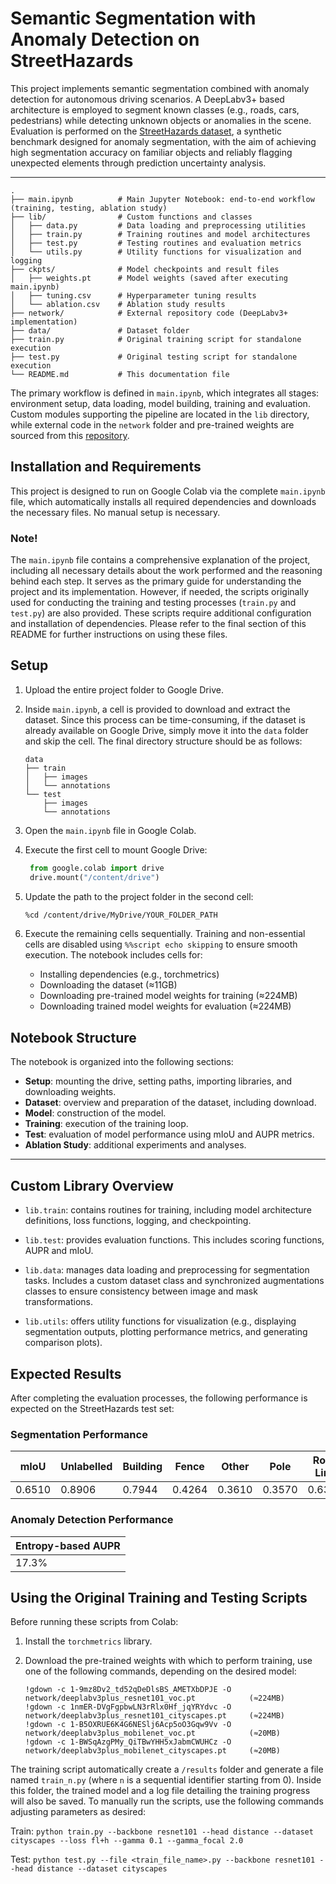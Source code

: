 # Semantic Segmentation with Anomaly Detection on StreetHazards
This project implements semantic segmentation combined with anomaly detection for autonomous driving scenarios. A DeepLabv3+ based architecture is employed to segment known classes (e.g., roads, cars, pedestrians) while detecting unknown objects or anomalies in the scene. Evaluation is performed on the [StreetHazards dataset](https://paperswithcode.com/dataset/streethazards), a synthetic benchmark designed for anomaly segmentation, with the aim of achieving high segmentation accuracy on familiar objects and reliably flagging unexpected elements through prediction uncertainty analysis.

---

```plaintext
.
├── main.ipynb          # Main Jupyter Notebook: end-to-end workflow (training, testing, ablation study)
├── lib/                # Custom functions and classes
│   ├── data.py         # Data loading and preprocessing utilities
│   ├── train.py        # Training routines and model architectures
│   ├── test.py         # Testing routines and evaluation metrics
│   └── utils.py        # Utility functions for visualization and logging
├── ckpts/              # Model checkpoints and result files
│   ├── weights.pt      # Model weights (saved after executing main.ipynb)
│   ├── tuning.csv      # Hyperparameter tuning results
│   └── ablation.csv    # Ablation study results
├── network/            # External repository code (DeepLabv3+ implementation)
├── data/               # Dataset folder
├── train.py            # Original training script for standalone execution
├── test.py             # Original testing script for standalone execution
└── README.md           # This documentation file

```
The primary workflow is defined in `main.ipynb`, which integrates all stages: environment setup, data loading, model building, training and evaluation. Custom modules supporting the pipeline are located in the `lib` directory, while external code in the `network` folder and pre-trained weights are sourced from this [repository](https://git01lab.cs.univie.ac.at/est-gan/deeplabv3plus-pytorch).

## Installation and Requirements
This project is designed to run on Google Colab via the complete `main.ipynb` file, which automatically installs all required dependencies and downloads the necessary files. No manual setup is necessary.

### **Note!**
The `main.ipynb` file contains a comprehensive explanation of the project, including all necessary details about the work performed and the reasoning behind each step. It serves as the primary guide for understanding the project and its implementation. However, if needed, the scripts originally used for conducting the training and testing processes (`train.py` and `test.py`) are also provided. These scripts require additional configuration and installation of dependencies. Please refer to the final section of this README for further instructions on using these files.

## Setup
1. Upload the entire project folder to Google Drive.
2. Inside `main.ipynb`, a cell is provided to download and extract the dataset. Since this process can be time-consuming, if the dataset is already available on Google Drive, simply move it into the `data` folder and skip the cell. The final directory structure should be as follows:
   ```plaintext
   data
   ├── train
   │   ├── images
   │   └── annotations
   └── test
       ├── images
       └── annotations
   ```
3. Open the `main.ipynb` file in Google Colab.
4. Execute the first cell to mount Google Drive:

   ```python
    from google.colab import drive
    drive.mount("/content/drive")
   ```
   
5. Update the path to the project folder in the second cell:  
    ```bash
    %cd /content/drive/MyDrive/YOUR_FOLDER_PATH
    ```
6. Execute the remaining cells sequentially. Training and non-essential cells are disabled using `%%script echo skipping` to ensure smooth execution. The notebook includes cells for:  
    - Installing dependencies (e.g., torchmetrics)
    - Downloading the dataset (≈11GB)
    - Downloading pre-trained model weights for training (≈224MB)
    - Downloading trained model weights for evaluation (≈224MB)

## Notebook Structure
The notebook is organized into the following sections:
- **Setup**: mounting the drive, setting paths, importing libraries, and downloading weights.
- **Dataset**: overview and preparation of the dataset, including download.
- **Model**: construction of the model.
- **Training**: execution of the training loop.
- **Test**: evaluation of model performance using mIoU and AUPR metrics.
- **Ablation Study**: additional experiments and analyses.

---

## Custom Library Overview
- `lib.train`: contains routines for training, including model architecture definitions, loss functions, logging, and checkpointing.

- `lib.test`: provides evaluation functions. This includes scoring functions, AUPR and mIoU.

- `lib.data`: manages data loading and preprocessing for segmentation tasks. Includes a custom dataset class and synchronized augmentations classes to ensure consistency between image and mask transformations.

- `lib.utils`: offers utility functions for visualization (e.g., displaying segmentation outputs, plotting performance metrics, and generating comparison plots).

## Expected Results
After completing the evaluation processes, the following performance is expected on the StreetHazards test set:

### Segmentation Performance

|mIoU  | Unlabelled | Building | Fence  | Other  | Pole   | Road Line | Road   | Sidewalk | Vegetation | Car    | Wall   | Traffic Sign |
|------|------------|----------|--------|--------|--------|-----------|--------|----------|------------|--------|--------|--------------|
|0.6510| 0.8906     | 0.7944   | 0.4264 | 0.3610 | 0.3570 | 0.6368    | 0.9629 | 0.7193   | 0.8660     | 0.7191 | 0.5578 | 0.5207       |

### Anomaly Detection Performance

| Entropy-based AUPR |
|--------------------|
| 17.3%              |

## Using the Original Training and Testing Scripts
Before running these scripts from Colab:

1. Install the `torchmetrics` library.

2. Download the pre-trained weights with which to perform training, use one of the following commands, depending on the desired model:
    ```plaintext
    !gdown -c 1-9mz8Dv2_td52qDeDlsBS_AMETXbDPJE -O network/deeplabv3plus_resnet101_voc.pt            (≈224MB)
    !gdown -c 1nmER-DVgFgpbwLN3rRlx0Hf_jqYRYdvc -O network/deeplabv3plus_resnet101_cityscapes.pt     (≈224MB)
    !gdown -c 1-B5OXRUE6K4G6NESlj6Acp5oO3Gqw9Vv -O network/deeplabv3plus_mobilenet_voc.pt            (≈20MB)
    !gdown -c 1-BWSqAzgPMy_QiTBwYHH5xJabmCWUHCz -O network/deeplabv3plus_mobilenet_cityscapes.pt     (≈20MB)
    ```

The training script automatically create a `/results` folder and generate a file named `train_n.py` (where `n` is a sequential identifier starting from 0). Inside this folder, the trained model and a log file detailing the training progress will also be saved. To manually run the scripts, use the following commands adjusting parameters as desired:

Train: `python train.py --backbone resnet101 --head distance --dataset cityscapes --loss fl+h --gamma 0.1 --gamma_focal 2.0`

Test: `python test.py --file <train_file_name>.py --backbone resnet101 --head distance --dataset cityscapes`

